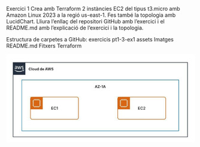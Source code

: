 Exercici 1
Crea amb Terraform 2 instàncies EC2 del tipus t3.micro amb Amazon Linux 2023 a la regió us-east-1. Fes també la topologia amb LucidChart. Lliura l’enllaç del repositori GitHub amb l’exercici i el README.md amb l’explicació de l’exercici i la topologia.

Estructura de carpetes a GitHub:
exercicis
pt1-3-ex1
assets
Imatges
README.md
Fitxers Terraform

![](./assets/imatges/Topologia1.jpeg)
